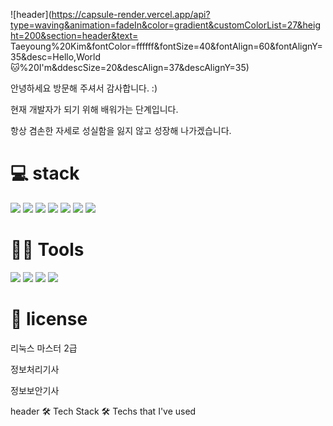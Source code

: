 
![header](https://capsule-render.vercel.app/api?type=waving&animation=fadeIn&color=gradient&customColorList=27&height=200&section=header&text=    Taeyoung%20Kim&fontColor=ffffff&fontSize=40&fontAlign=60&fontAlignY=35&desc=Hello,World🐱%20I'm&ddescSize=20&descAlign=37&descAlignY=35)


안녕하세요 
방문해 주셔서 감사합니다. :)

현재 개발자가 되기 위해 배워가는 단계입니다.

항상 겸손한 자세로 성실함을 잃지 않고 성장해 나가겠습니다.


# 💻 stack

![](https://img.shields.io/badge/Javascript-F7DF1E?style=flat-square&logo=JavaScript&logoColor=black)
<img src="https://img.shields.io/badge/Java-007396?style=flat-square&logo=Java&logoColor=white"/>
![](https://img.shields.io/badge/SpringBoot-6DB33F?style=flat-square&logo=SpringBoot&logoColor=black)
<img src="https://img.shields.io/badge/MySQL-4479A1?style=flat-square&logo=MySQL&logoColor=white"/> 
<img src="https://img.shields.io/badge/Linux-FCC624?style=flat-square&logo=Linux&logoColor=black"/> 
<img src="https://img.shields.io/badge/postgresql-4169E1?style=flat-square&logo=Ubuntu&logoColor=black"/> 
<img src="https://img.shields.io/badge/docker-2496ED?style=flat-square&logo=CentOS&logoColor=black"/> 

# 💪🏼 Tools 
 <img src="https://img.shields.io/badge/Visual Studio Code-007ACC?style=flat-square&logo=Visual Studio Code&logoColor=white"/>  <img src="https://img.shields.io/badge/GitHub-181717?style=flat-square&logo=GitHub&logoColor=white"/>   <img src="https://img.shields.io/badge/Eclipse IDE-2C2255?style=flat-square&logo=Eclipse IDE&logoColor=white"/>  <img src="https://img.shields.io/badge/IntelliJ IDEA-000000?style=flat-square&logo=IntelliJ IDEA&logoColor=white"/> 


# 🥇 license
리눅스 마스터 2급<br>

정보처리기사<br>

정보보안기사


header
🛠️ Tech Stack 🛠️
Techs that I've used


